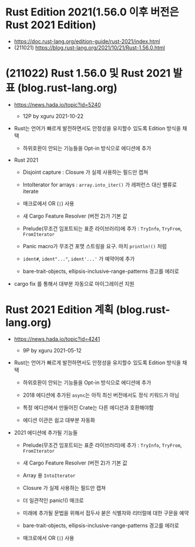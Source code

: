 # Rust Edition 2021(1.56.0 이후 버전은 Rust 2021 Edition)
- https://doc.rust-lang.org/edition-guide/rust-2021/index.html
- (211021) https://blog.rust-lang.org/2021/10/21/Rust-1.56.0.html

# (211022) Rust 1.56.0 및 Rust 2021 발표 (blog.rust-lang.org)
- https://news.hada.io/topic?id=5240
  - 12P by xguru 2021-10-22 
- Rust는 언어가 빠르게 발전하면서도 안정성을 유지할수 있도록 Edition 방식을 채택
  - 하위호환이 안되는 기능들을 Opt-in 방식으로 에디션에 추가

- Rust 2021
  - Disjoint capture : Closure 가 실제 사용하는 필드만 캡쳐

  - IntoIterator for arrays : `array.into_iter()` 가 레퍼런스 대신 밸류로 iterate
  - 매크로에서 OR (`|`) 사용

  - 새 Cargo Feature Resolver (버전 2)가 기본 값
  - Prelude(무조건 임포트되는 표준 라이브러리)에 추가 : `TryInfo`, `TryFrom`, `FromIterator`

  - Panic macro가 무조건 포맷 스트링을 요구. 마치 `println!()` 처럼
  - `ident#`, `ident"..."`, `ident'...'` 가 예약어에 추가

  - bare-trait-objects, ellipsis-inclusive-range-patterns 경고를 에러로
- cargo fix 를 통해서 대부분 자동으로 마이그레이션 지원     

# Rust 2021 Edition 계획 (blog.rust-lang.org)
- https://news.hada.io/topic?id=4241
  - 9P by xguru 2021-05-12 
- Rust는 언어가 빠르게 발전하면서도 안정성을 유지할수 있도록 Edition 방식을 채택

  - 하위호환이 안되는 기능들을 Opt-in 방식으로 에디션에 추가

  - 2018 에디션에 추가된 `async`는 아직 최신 버전에서도 정식 키워드가 아님

  - 특정 에디션에서 만들어진 Crate는 다른 에디션과 호환해야함

  - 에디션 이관은 쉽고 대부분 자동화

- 2021 에디션에 추가될 기능들
  - Prelude(무조건 임포트되는 표준 라이브러리)에 추가 : `TryInfo`, `TryFrom`, `FromIterator`

  - 새 Cargo Feature Resolver (버전 2)가 기본 값

  - Array 용 `IntoIterator`

  - Closure 가 실제 사용하는 필드만 캡쳐

  - 더 일관적인 panic!() 매크로

  - 미래에 추가될 문법을 위해서 접두사 붇은 식별자와 리터럴에 대한 구문을 예약

  - bare-trait-objects, ellipsis-inclusive-range-patterns 경고를 에러로

  - 매크로에서 OR (`|`) 사용 
